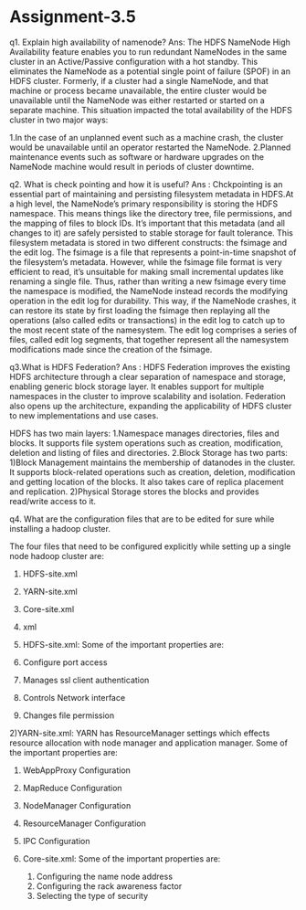 # Assignment-3.5
q1. Explain high availability of namenode?
Ans: The HDFS NameNode High Availability feature enables you to run redundant NameNodes in the same cluster in an Active/Passive configuration with a hot standby. This eliminates the NameNode as a potential single point of failure (SPOF) in an HDFS cluster.
Formerly, if a cluster had a single NameNode, and that machine or process became unavailable, the entire cluster would be unavailable until the NameNode was either restarted or started on a separate machine. This situation impacted the total availability of the HDFS cluster in two major ways:

1.In the case of an unplanned event such as a machine crash, the cluster would be unavailable until an operator restarted the NameNode.
2.Planned maintenance events such as software or hardware upgrades on the NameNode machine would result in periods of cluster downtime.

q2. What is check pointing and how it is useful?
Ans : Chckpointing is an essential part of maintaining and persisting filesystem metadata in HDFS.At a high level, the NameNode’s primary responsibility is storing the HDFS namespace. This means things like the directory tree, file permissions, and the mapping of files to block IDs. It’s important that this metadata (and all changes to it) are safely persisted to stable storage for fault tolerance.
This filesystem metadata is stored in two different constructs: the fsimage and the edit log. 
The fsimage is a file that represents a point-in-time snapshot of the filesystem’s metadata. However, while the fsimage file format is very efficient to read, it’s unsuitable for making small incremental updates like renaming a single file. Thus, rather than writing a new fsimage every time the namespace is modified, the NameNode instead records the modifying operation in the edit log for durability. This way, if the NameNode crashes, it can restore its state by first loading the fsimage then replaying all the operations (also called edits or transactions) in the edit log to catch up to the most recent state of the namesystem. The edit log comprises a series of files, called edit log segments, that together represent all the namesystem modifications made since the creation of the fsimage.

q3.What is HDFS Federation?
Ans : HDFS Federation improves the existing HDFS architecture through a clear separation of namespace and storage, enabling generic block storage layer. It enables support for multiple namespaces in the cluster to improve scalability and isolation. Federation also opens up the architecture, expanding the applicability of HDFS cluster to new implementations and use cases.

HDFS has two main layers:
1.Namespace manages directories, files and blocks. It supports file system operations such as creation, modification, deletion and listing of files and directories.
2.Block Storage has two parts:
1)Block Management maintains the membership of datanodes in the cluster. It supports block-related operations such as creation, deletion, modification and getting location of the blocks. It also takes care of replica placement and replication.
2)Physical Storage stores the blocks and provides read/write access to it.

q4. What are the configuration files that are to be edited for sure while installing a hadoop cluster.

The four files that need to be configured explicitly while setting up a single node hadoop cluster are:
1) HDFS-site.xml
2) YARN-site.xml
3) Core-site.xml
4) xml             
         
1) HDFS-site.xml:
   Some of the important properties are:
  1) Configure port access
  2) Manages ssl client authentication
  3) Controls Network interface
  4) Changes file permission

2)YARN-site.xml:
  YARN has ResourceManager settings which effects resource allocation with node manager and application manager.
  Some of the important properties are:
  1) WebAppProxy Configuration
  2) MapReduce Configuration
  3) NodeManager Configuration
  4) ResourceManager Configuration
  5) IPC Configuration
          
3) Core-site.xml:
   Some of the important properties are:
   1) Configuring the name node address
   2) Configuring the rack awareness factor
   3) Selecting the type of security
